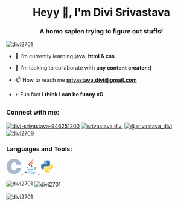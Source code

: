 <h1 align="center">Heyy 👋, I'm Divi Srivastava</h1>
<h3 align="center">A homo sapien trying to figure out stuffs!</h3>

<p align="left"> <img src="https://komarev.com/ghpvc/?username=divi2701&label=Profile%20views&color=0e75b6&style=flat" alt="divi2701" /> </p>

- 🌱 I’m currently learning **java, html & css**

- 👯 I’m looking to collaborate with **any content creator :)**

- 📫 How to reach me **srivastava.divi@gmail.com**

- ⚡ Fun fact **I think I can be funny xD**

<h3 align="left">Connect with me:</h3>
<p align="left">
<a href="https://linkedin.com/in/divi-srivastava-946251200" target="blank"><img align="center" src="https://cdn.jsdelivr.net/npm/simple-icons@3.0.1/icons/linkedin.svg" alt="divi-srivastava-946251200" height="30" width="40" /></a>
<a href="https://instagram.com/srivastava.divi" target="blank"><img align="center" src="https://cdn.jsdelivr.net/npm/simple-icons@3.0.1/icons/instagram.svg" alt="srivastava.divi" height="30" width="40" /></a>
<a href="https://www.hackerrank.com/@srivastava_divi" target="blank"><img align="center" src="https://cdn.jsdelivr.net/npm/simple-icons@3.0.1/icons/hackerrank.svg" alt="@srivastava_divi" height="30" width="40" /></a>
<a href="https://www.leetcode.com/divi2709" target="blank"><img align="center" src="https://cdn.jsdelivr.net/npm/simple-icons@3.0.1/icons/leetcode.svg" alt="divi2709" height="30" width="40" /></a>
</p>

<h3 align="left">Languages and Tools:</h3>
<p align="left"> <a href="https://www.cprogramming.com/" target="_blank"> <img src="https://raw.githubusercontent.com/devicons/devicon/master/icons/c/c-original.svg" alt="c" width="40" height="40"/> </a> <a href="https://www.java.com" target="_blank"> <img src="https://raw.githubusercontent.com/devicons/devicon/master/icons/java/java-original.svg" alt="java" width="40" height="40"/> </a> <a href="https://www.python.org" target="_blank"> <img src="https://raw.githubusercontent.com/devicons/devicon/master/icons/python/python-original.svg" alt="python" width="40" height="40"/> </a> </p>

<p><img align="left" src="https://github-readme-stats.vercel.app/api/top-langs?username=divi2701&show_icons=true&locale=en&layout=compact" alt="divi2701" /></p>

<p>&nbsp;<img align="center" src="https://github-readme-stats.vercel.app/api?username=divi2701&show_icons=true&locale=en" alt="divi2701" /></p>

<p><img align="center" src="https://github-readme-streak-stats.herokuapp.com/?user=divi2701&" alt="divi2701" /></p>
